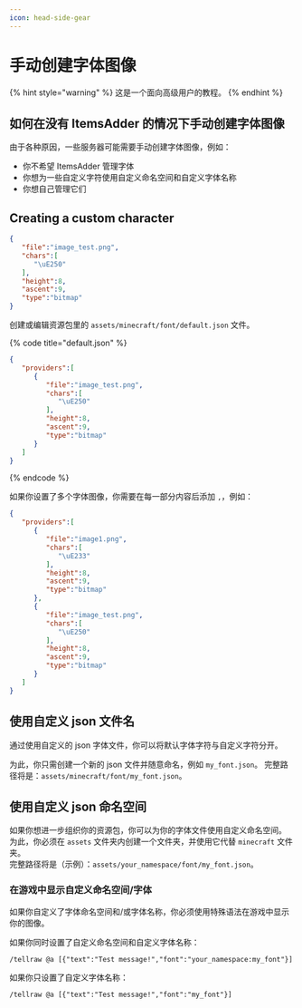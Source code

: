 ```yaml
---
icon: head-side-gear
---
```


# 手动创建字体图像

{% hint style="warning" %}
这是一个面向高级用户的教程。
{% endhint %}

## 如何在没有 ItemsAdder 的情况下手动创建字体图像

由于各种原因，一些服务器可能需要手动创建字体图像，例如：

* 你不希望 ItemsAdder 管理字体
* 你想为一些自定义字符使用自定义命名空间和自定义字体名称
* 你想自己管理它们

## Creating a custom character

```json
{
   "file":"image_test.png",
   "chars":[
      "\uE250"
   ],
   "height":8,
   "ascent":9,
   "type":"bitmap"
}
```

创建或编辑资源包里的 `assets/minecraft/font/default.json` 文件。

{% code title="default.json" %}
```json
{
   "providers":[
      {
         "file":"image_test.png",
         "chars":[
            "\uE250"
         ],
         "height":8,
         "ascent":9,
         "type":"bitmap"
      }
   ]
}
```
{% endcode %}

如果你设置了多个字体图像，你需要在每一部分内容后添加 `,`，例如：

```json
{
   "providers":[
      {
         "file":"image1.png",
         "chars":[
            "\uE233"
         ],
         "height":8,
         "ascent":9,
         "type":"bitmap"
      },
      {
         "file":"image_test.png",
         "chars":[
            "\uE250"
         ],
         "height":8,
         "ascent":9,
         "type":"bitmap"
      }
   ]
}
```

## 使用自定义 json 文件名

通过使用自定义的 json 字体文件，你可以将默认字体字符与自定义字符分开。

为此，你只需创建一个新的 json 文件并随意命名，例如 `my_font.json`。
完整路径将是：`assets/minecraft/font/my_font.json`。

## 使用自定义 json 命名空间

如果你想进一步组织你的资源包，你可以为你的字体文件使用自定义命名空间。\
为此，你必须在 `assets` 文件夹内创建一个文件夹，并使用它代替 `minecraft` 文件夹。\
完整路径将是（示例）：`assets/your_namespace/font/my_font.json`。

### 在游戏中显示自定义命名空间/字体

如果你自定义了字体命名空间和/或字体名称，你必须使用特殊语法在游戏中显示你的图像。

如果你同时设置了自定义命名空间和自定义字体名称：

`/tellraw @a [{"text":"Test message!","font":"your_namespace:my_font"}]`

如果你只设置了自定义字体名称：

`/tellraw @a [{"text":"Test message!","font":"my_font"}]`
